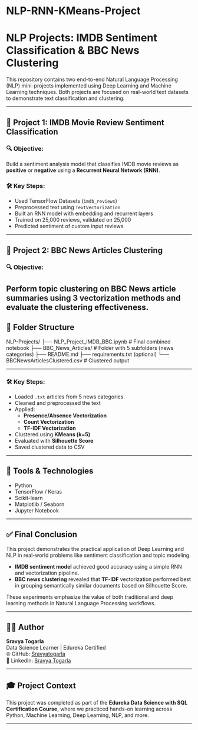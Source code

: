 # NLP-RNN-KMeans-Project

#  NLP Projects: IMDB Sentiment Classification & BBC News Clustering

This repository contains two end-to-end Natural Language Processing (NLP) mini-projects implemented using Deep Learning and Machine Learning techniques. Both projects are focused on real-world text datasets to demonstrate text classification and clustering.

---

## 📘 Project 1: IMDB Movie Review Sentiment Classification

### 🔍 Objective:
Build a sentiment analysis model that classifies IMDB movie reviews as **positive** or **negative** using a **Recurrent Neural Network (RNN)**.

### 🛠️ Key Steps:
- Used TensorFlow Datasets (`imdb_reviews`)
- Preprocessed text using `TextVectorization`
- Built an RNN model with embedding and recurrent layers
- Trained on 25,000 reviews, validated on 25,000
- Predicted sentiment of custom input reviews

---

## 📰 Project 2: BBC News Articles Clustering

### 🔍 Objective:
Perform topic clustering on BBC News article summaries using 3 vectorization methods and evaluate the clustering effectiveness.
---
## 📂 Folder Structure

NLP-Projects/
├── NLP_Project_IMDB_BBC.ipynb # Final combined notebook
├── BBC_News_Articles/ # Folder with 5 subfolders (news categories)
├── README.md
├── requirements.txt (optional)
└── BBCNewsArticlesClustered.csv # Clustered output

---

### 🛠️ Key Steps:
- Loaded `.txt` articles from 5 news categories
- Cleaned and preprocessed the text
- Applied:
  - **Presence/Absence Vectorization**
  - **Count Vectorization**
  - **TF-IDF Vectorization**
- Clustered using **KMeans (k=5)**
- Evaluated with **Silhouette Score**
- Saved clustered data to CSV

---

## 🧪 Tools & Technologies
- Python  
- TensorFlow / Keras  
- Scikit-learn  
- Matplotlib / Seaborn  
- Jupyter Notebook  

---

## ✅ Final Conclusion

This project demonstrates the practical application of Deep Learning and NLP in real-world problems like sentiment classification and topic modeling.  
- **IMDB sentiment model** achieved good accuracy using a simple RNN and vectorization pipeline.  
- **BBC news clustering** revealed that **TF-IDF** vectorization performed best in grouping semantically similar documents based on Silhouette Score.

These experiments emphasize the value of both traditional and deep learning methods in Natural Language Processing workflows.

---

## 🙋‍♀️ Author

**Sravya Togarla**  
Data Science Learner | Edureka Certified  
🌐 GitHub: [Sravyatogarla](https://github.com/Sravyatogarla)  
🔗 LinkedIn: [Sravya Togarla](https://www.linkedin.com/in/sravya-togarla)

---

## 🎓 Project Context

This project was completed as part of the **Edureka Data Science with SQL Certification Course**, where we practiced hands-on learning across Python, Machine Learning, Deep Learning, NLP, and more.

---


